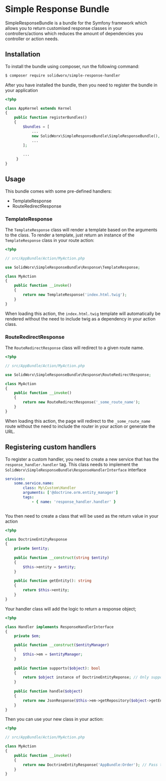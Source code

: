 Simple Response Bundle
======================

SimpleResponseBundle is a bundle for the Symfony framework which allows you to return customised response classes in your controllers/actions which reduces the amount of dependencies you controller or action needs.

Installation
------------

To install the bundle using composer, run the following command:

```bash
$ composer require solidworx/simple-response-handler
```

After you have installed the bundle, then you need to register the bundle in your application

```php
<?php

class AppKernel extends Kernel
{
    public function registerBundles()
    {
        $bundles = [
            ...
            new SolidWorx\SimpleResponseBundle\SimpleResponseBundle(),
            ...
        ];
        
        ...        
     }
}
```

Usage
-----

This bundle comes with some pre-defined handlers:

* TemplateResponse
* RouteRedirectResponse

### TemplateResponse

The `TemplateResponse` class will render a template based on the arguments to the class.
To render a template, just return an instance of the `TemplateResponse` class in your route action:

```php
<?php

// src/AppBundle/Action/MyAction.php

use SolidWorx\SimpleResponseBundle\Response\TemplateResponse;

class MyAction
{
    public function __invoke()
    {
        return new TemplateResponse('index.html.twig');
    }
}

```

When loading this action, the `index.html.twig` template will automatically be rendered without the need to include twig as a dependency in your action class.

### RouteRedirectResponse

The `RouteRedirectResponse` class will redirect to a given route name.

```php
<?php

// src/AppBundle/Action/MyAction.php

use SolidWorx\SimpleResponseBundle\Response\RouteRedirectResponse;

class MyAction
{
    public function __invoke()
    {
        return new RouteRedirectResponse('_some_route_name');
    }
}

```

When loading this action, the page will redirect to the `_some_route_name` route without the need to include the router in your action or generate the URL.

Registering custom handlers
---------------------------

To register a custom handler, you need to create a new service that has the `response_handler.handler` tag.
This class needs to implement the `SolidWorx\SimpleResponseBundle\ResponseHandlerInterface` interface

```yml
services:
    some.service.name:
        class: My\Custom\Handler
        arguments: ['@doctrine.orm.entity_manager']
        tags:
            - { name: 'response_handler.handler' }
            
```

You then need to create a class that will be used as the return value in your action


```php
<?php

class DoctrineEntityResponse
{
    private $entity;
    
    public function __construct(string $entity)
    {
        $this->entity = $entity;
    }
    
    public function getEntity(): string
    {
        return $this->entity;
    }
}      
```

Your handler class will add the logic to return a response object;

```php
<?php

class Handler implements ResponseHandlerInterface
{
    private $em;

    public function __construct($entityManager)
    {
        $this->em = $entityManager;
    }
    
    public function supports($object): bool
    {
        return $object instance of DoctrineEntityReponse; // Only support responses of this type
    }
    
    public function handle($object)
    {
        return new JsonResponse($this->em->getRepository($object->getEntity())->findAll()); // Return all records in the entity as a JSON response
    }
}
```

Then you can use your new class in your action:

```php
<?php

// src/AppBundle/Action/MyAction.php

class MyAction
{
    public function __invoke()
    {
        return new DoctrineEntityResponse('AppBundle:Order'); // Pass the Order entity which will return all orders in a JSON response
    }
}

```
